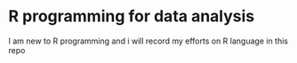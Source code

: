# R programming for data analysis

I am new to R programming and i will record my efforts on R language in this repo

